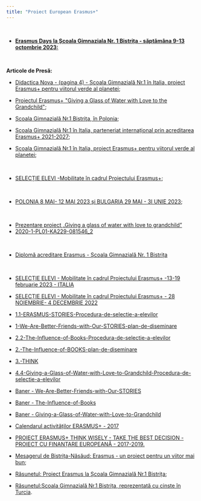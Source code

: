 ```yaml
---
title: "Proiect European Erasmus+"
---
```

 
&ensp;

- [**Erasmus Days la Școala Gimnaziala Nr. 1 Bistrița - săptămâna 9-13 octombrie 2023:**](https://www.facebook.com/groups/237285756803683/permalink/1569017413630504/?paipv=0&eav=AfaMoHOcgzMWbC6G16ovHjy0DipljfGKuFWVFo9b7fsP7ijdbZttYGp7KJIjC5mPgQg&_rdr)
&ensp;

&ensp;

**Articole de Presă:**

- [Didactica Nova - (pagina 4) - Școala Gimnazială Nr.1 în Italia, proiect Erasmus+ pentru viitorul verde al planetei](/Activitati/03_Erasmus+/pdf/didactica_nova_mai-2023.pdf);

- [Proiectul Erasmus+ "Giving a Glass of Water with Love to the Grandchild"](https://www.infobistrita.ro/cinci-eleve-si-doua-profesoare-bistritene-intr-un-proiect-erasmus);

- [Școala Gimnazială Nr.1 Bistriţa, în Polonia](https://rasunetul.ro/scoala-gimnaziala-nr1-bistrita-polonia);

- [Școala Gimnazială Nr.1 în Italia, parteneriat internațional prin acreditarea Erasmus+ 2021-2027](https://rasunetul.ro/scoala-gimnaziala-nr1-italia-parteneriat-international-prin-acreditarea-erasmus-2021-2027);

- [Școala Gimnazială Nr.1 în Italia, proiect Erasmus+ pentru viitorul verde al planetei](https://rasunetul.ro/scoala-gimnaziala-nr1-italia-proiect-erasmus-pentru-viitorul-verde-al-planetei);

&ensp;

- [SELECȚIE ELEVI -](https://scoala1bistrita.ro/Erasmus/doc/ERASMUS%2013%20MARTIE%202023%20selectie%20mobilitate%20POLONIA%20BULGARIA.pdf)[Mobilitate în cadrul Proiectului Erasmus+](https://scoala1bistrita.ro/Erasmus/doc/ERASMUS%2013%20MARTIE%202023%20selectie%20mobilitate%20POLONIA%20BULGARIA.pdf);

&ensp;

- [POLONIA 8 MAI- 12 MAI 2023 și BULGARIA 29 MAI - 3I UNIE 2023](https://scoala1bistrita.ro/Erasmus/doc/ERASMUS%2013%20MARTIE%202023%20selectie%20mobilitate%20POLONIA%20BULGARIA.pdf);

&ensp;

- [Prezentare proiect „Giving a glass of water with love to grandchild”](https://scoala1bistrita.ro/Erasmus/doc/GLASS_OF_WATER.pptx)
- [2020-1-PL01-KA229-081546_2](https://scoala1bistrita.ro/Erasmus/doc/GLASS_OF_WATER.pptx)

&ensp;

- [Diplomă acreditare Erasmus - Școala Gimnazială Nr. 1 Bistrița](https://scoala1bistrita.ro/Erasmus/acreditareGN1.pdf)

&ensp;

- [SELECȚIE ELEVI - Mobilitate în cadrul Proiectului Erasmus+ -13-19 februarie 2023 - ITALIA](https://scoala1bistrita.ro/Erasmus/doc/2023-selectie-mobilitate-elevi-ITALIA.pdf)

- [SELECȚIE ELEVI - Mobilitate în cadrul Proiectului Erasmus+ - 28 NOIEMBRIE- 4 DECEMBRIE 2022](https://scoala1bistrita.ro/Erasmus/doc/2022-selectie_mobilitate_elevi-Turcia.pdf)

- [1.1-ERASMUS-STORIES-Procedura-de-selectie-a-elevilor](https://scoala1bistrita.ro/Erasmus/doc/1.1-ERASMUS-STORIES-Procedura-de-selectie-a-elevilor.pdf)

- [1-We-Are-Better-Friends-with-Our-STORIES-plan-de-diseminare](https://scoala1bistrita.ro/Erasmus/doc/1-We-Are-Better-Friends-with-Our-STORIES-plan-de-diseminare.pdf)

- [2.2-The-Influence-of-Books-Procedura-de-selectie-a-elevilor](https://scoala1bistrita.ro/Erasmus/doc/2.2-The-Influence-of-Books-Procedura-de-selectie-a-elevilor.pdf)

- [2.-The-Influence-of-BOOKS-plan-de-diseminare](https://scoala1bistrita.ro/Erasmus/doc/2.-The-Influence-of-BOOKS-plan-de-diseminare.pdf)

- [3.-THINK](https://scoala1bistrita.ro/Erasmus/doc/3.-THINK.pdf)

- [4.4-Giving-a-Glass-of-Water-with-Love-to-Grandchild-Procedura-de-selectie-a-elevilor](https://scoala1bistrita.ro/Erasmus/doc/4.4-Giving-a-Glass-of-Water-with-Love-to-Grandchild-Procedura-de-selectie-a-elevilor.pdf)

- [Baner - We-Are-Better-Friends-with-Our-STORIES](https://scoala1bistrita.ro/Erasmus/doc/We-Are-Better-Friends.jpg)

- [Baner - The-Influence-of-Books](https://scoala1bistrita.ro/Erasmus/doc/The-Influence-of-Books.jpg)

- [Baner - Giving-a-Glass-of-Water-with-Love-to-Grandchild](https://scoala1bistrita.ro/Erasmus/doc/Giving-a-Glass.jpg)

- [Calendarul activităților ERASMUS+ - 2017](/Activitati/03_Erasmus+/pdf/Calendar_Erasmus+_2017.pdf)

- [PROIECT ERASMUS+ THINK WISELY - TAKE THE BEST DECISION - PROIECT CU FINANȚARE EUROPEANĂ - 2017-2019.](/Activitati/03_Erasmus+/pdf/THINK_WISELY-TAKE_THE_BEST_DECISION_2017-2019.pdf)

- [Mesagerul de Bistrița-Năsăud: Erasmus - un proiect pentru un viitor mai bun](http://www.mesagerul.ro/2017/11/26/erasmus-un-proiect-pentru-un-viitor-mai-bun);

- [Răsunetul: Proiect Erasmus la Școala Gimnazială Nr.1 Bistrița](http://www.rasunetul.ro/proiect-erasmus-la-scoala-gimnaziala-nr-1-bistrita);

- [Răsunetul:Școala Gimnazială Nr.1 Bistrița, reprezentată cu cinste în Turcia](http://www.rasunetul.ro/scoala-gimnaziala-nr1-bistrita-reprezentata-cu-cinste-turcia).
